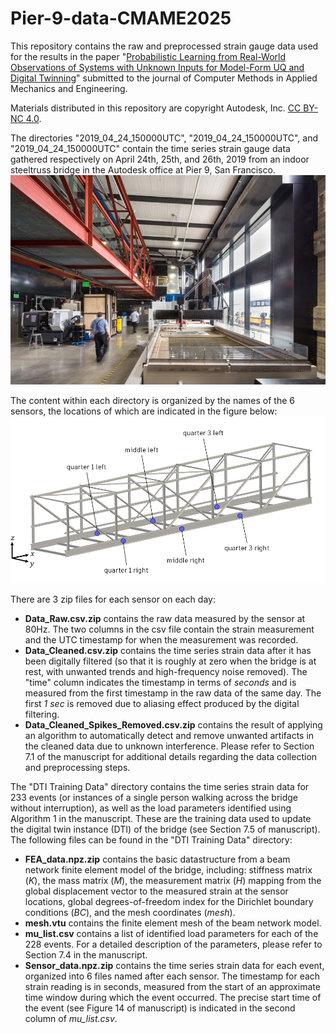 # Pier-9-data-CMAME2025
This repository contains the raw and preprocessed strain gauge data used for the results in the paper "[Probabilistic Learning from Real-World Observations of Systems with Unknown Inputs for Model-Form UQ and Digital Twinning](https://papers.ssrn.com/sol3/papers.cfm?abstract_id=4960520)" submitted to the journal of Computer Methods in Applied Mechanics and Engineering.

Materials distributed in this repository are copyright Autodesk, Inc. [CC BY-NC 4.0](https://creativecommons.org/licenses/by-nc/4.0/).

The directories "2019_04_24_150000UTC", "2019_04_24_150000UTC", and "2019_04_24_150000UTC" contain the time series strain gauge data gathered respectively on April 24th, 25th, and 26th, 2019 from an indoor steeltruss bridge in the Autodesk office at Pier 9, San Francisco. 
![Locations and names of the 6 strain gauges on the bridge](Images\Pier9-bridge-photo.jpg)

The content within each directory is organized by the names of the 6 sensors, the locations of which are indicated in the figure below:
![Locations and names of the 6 strain gauges on the bridge](Images\Pier9Barc.png)

There are 3 zip files for each sensor on each day: 
+ **Data_Raw.csv.zip** contains the raw data measured by the sensor at 80Hz. The two columns in the csv file contain the strain measurement and the UTC timestamp for when the measurement was recorded.
+ **Data_Cleaned.csv.zip** contains the time series strain data after it has been digitally filtered (so that it is roughly at zero when the bridge is at rest, with unwanted trends and high-frequency noise removed). The "time" column indicates the timestamp in terms of _seconds_ and is measured from the first timestamp in the raw data of the same day. The first _1 sec_ is removed due to aliasing effect produced by the digital filtering.
+ **Data_Cleaned_Spikes_Removed.csv.zip** contains the result of applying an algorithm to automatically detect and remove unwanted artifacts in the cleaned data due to unknown interference. Please refer to Section 7.1 of the manuscript for additional details regarding the data collection and preprocessing steps.

The "DTI Training Data" directory contains the time series strain data for 233 events (or instances of a single person walking across the bridge without interruption), as well as the load parameters identified using Algorithm 1 in the manuscript. These are the training data used to update the digital twin instance (DTI) of the bridge (see Section 7.5 of manuscript). The following files can be found in the "DTI Training Data" directory:
+ **FEA_data.npz.zip** contains the basic datastructure from a beam network finite element model of the bridge, including: stiffness matrix (_K_), the mass matrix (_M_), the measurement matrix (_H_) mapping from the global displacement vector to the measured strain at the sensor locations, global degrees-of-freedom index for the Dirichlet boundary conditions (_BC_), and the mesh coordinates (_mesh_).
+ **mesh.vtu** contains the finite element mesh of the beam network model.
+ **mu_list.csv** contains a list of identified load parameters for each of the 228 events. For a detailed description of the parameters, please refer to Section 7.4 in the manuscript.
+ **Sensor_data.npz.zip** contains the time series strain data for each event, organized into 6 files named after each sensor. The timestamp for each strain reading is in seconds, measured from the start of an approximate time window during which the event occurred. The precise start time of the event (see Figure 14 of manuscript) is indicated in the second column of _mu_list.csv_.